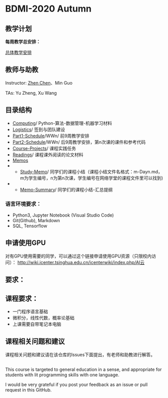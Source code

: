 # BDMI-2020 Autumn

## 教学计划 

**每周教学总安排：**

[总体教学安排](Schedule/Schedule-2020A.md)


## 教师与助教

Instructor: [Zhen Chen](http://www.icenter.tsinghua.edu.cn/faculty/chenzhen/)、Min Guo 

TAs: Yu Zheng, Xu Wang


## 目录结构

- [Computing](Computing)/ Python-算法-数据管理-机器学习材料 
- [Logistics](Logistics)/ 签到与团队建设
- [Part1-Schedule](Schedule/Part1)/WWn/  前9周教学安排
- [Part2-Schedule](Schedule/Part2)/WWn/ 后9周教学安排，第n次课的课件和参考代码
- [Course-Projects](Course-Projects)/ 课程实践任务
- [Readings](Readings)/ 课程课外阅读的论文材料
- [Memos](Memos)
- - [Study-Memo](Study-Memo)/ 同学们的课程小结（课程小结文件名格式：m-Dayn.md，m为学生编号，n为第n次课，学生编号在网络学堂的课程文件里可以找到)
- - [Memo-Summary](Memo-Summary)/ 同学们的课程小结-汇总提纲

### 语言环境要求：

- Python3, Jupyter Notebook (Visual Studio Code)
- Git(Github), Markdown
- SQL, Tensorflow


## 申请使用GPU

对有GPU使用需要的同学，可以通过这个链接申请使用GPU资源（只限校内访问）：
http://wiki.icenter.tsinghua.edu.cn/icenterwiki/index.php/AI云

## 要求：

## 课程要求：

- 一门程序语言基础
- 微积分，线性代数，概率论基础
- 上课需要自带笔记本电脑


## 课程相关问题和建议

课程相关问题和建议请在该仓库的Issues下面提出，有老师和助教进行解答。

## 

This course is targeted to general education in a sense, and appropriate for students with lit programming skills with one language.

I would be very grateful if you post your feedback as an issue or pull request in this GitHub.
